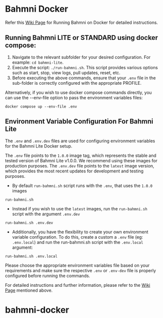 # Bahmni Docker

Refer this [Wiki Page](https://bahmni.atlassian.net/wiki/spaces/BAH/pages/299630726/Running+Bahmni+on+Docker) for Running Bahmni on Docker for detailed instructions.

## Running Bahmni LITE or STANDARD using docker compose: 
1. Navigate to the relevant subfolder for your desired configuration. For example: `cd bahmni-lite`.
2. Execute the script: `./run-bahmni.sh`. This script provides various options such as start, stop, view logs, pull updates, reset, etc.
3. Before executing the above commands, ensure that your `.env` file in the sub-folder is correctly configured with the appropriate PROFILE.

Alternatively, if you wish to use docker compose commands directly, you can use the --env-file option to pass the environment variables files:
```shell
docker compose up --env-file .env
```

## Environment Variable Configuration For Bahmni Lite
The `.env` and `.env.dev` files are used for configuring environment variables for the Bahmni Lite Docker setup. 

The `.env` file points to the `1.0.0` image tag, which represents the stable and tested version of Bahmni Lite v1.0.0. We recommend using these images for production purposes. 
The `.env.dev` file points to the `latest` image version, which provides the most recent updates for development and testing purposes.

- By default `run-bahmni.sh` script runs with the `.env`, that uses the `1.0.0` images
```shell
run-bahmni.sh
```

- Instead if you wish to use the `latest` images, run the `run-bahmni.sh` script with the argument `.env.dev`
```shell
run-bahmni.sh .env.dev
```

- Additionally, you have the flexibility to create your own environment variable configuration. To do this, create a custom a `.env` file (eg: `.env.local`) and run the run-bahmni.sh script with the `.env.local` argument:
```shell
run-bahmni.sh .env.local
```

Please choose the appropriate environment variables file based on your requirements and make sure the respective `.env` or `.env-dev` file is properly configured before running the commands.

For detailed instructions and further information, please refer to the [Wiki Page](https://bahmni.atlassian.net/wiki/spaces/BAH/pages/299630726/Running+Bahmni+on+Docker) mentioned above.
# bahmni-docker
